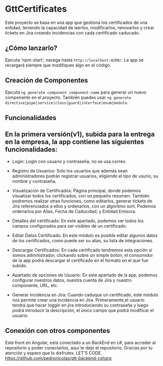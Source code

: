 # GttCertificates

Este proyecto se basa en una app que gestiona los certificados de una entidad, teniendo la capacidad de leerlos, modificarlos, renovarlos y crear tickets en Jira creando incidencias con cada certificado caducado.

## ¿Cómo lanzarlo?

Ejecuta 'npm-start', navega hasta `http://localhost:4200/`. La app se recargará siempre que modifiques algo en el código.

## Creación de Componentes

Ejecuta `ng generate component component-name` para generar un nuevo componente en el proyecto. También puedes usar `ng generate directive|pipe|service|class|guard|interface|enum|module`.

## Funcionalidades

En la primera versión(v1), subida para la entrega en la empresa, la app contiene las siguientes funcionalidades:
  -  
 - Login: Login con usuario y contraseña, no se usa correo.
 
 - Registro de Usuarios: Solo los usuarios que además sean administradores podrán registrar usuarios, eligiendo el tipo
 de usurio, su nombre y contraseña.
 
 - Visualización de Certificados: Página principal, donde podemos visualizar todos los certificados, con un pequeño
 resumen. También podremos realizar otras funciones, como editarlos, generar tickets de Jira referenciados a ellos y
 ordenarlos, con un algoritmo sort. Podemos ordenarlos por Alias, Fecha de Caducidad, y Entidad Emisora.
 
 - Detalles del certificado:  En este apartado, podemos ver todos los campos configurados para ser visibles de un certificado.
 
 - Editar Datos Certificado: En este módulo es posible editar algunos datos de los certificados, como puede ser su alias,
 su lista de integraciones.
 
 - Descargar Certificados: En cada certificado tendremos esta opción si somos administrador, clickando sobre un simple botón,
 el consumidor de la app podrá descargar el certificado en el formato en el que fue subido.
 
 - Apartado de opciones de Usuario: En este apartado de la app, podemos configurar nuestros datos, nuestra cuenta de Jira
 y nuestro componente, URL, etc.
 
 - Generar incidencia en Jira: Cuando caduque un certificado, este módulo nos permite crear una incidencia en Jira. Primeramente,el usuario tendrá que hacer loggin en jira introduciendo su contraseña y luego podrá introducir la descripción, el único campo que podrá modificar el usuario.
 
 ## Conexión con otros componentes
Este front en Angular, está conectado a un BackEnd en c#, para acceder al repositorio y poder conectarlos, aquí te dejo el repositorio. Gracias por tu atención y espero que lo disfrutes. LET'S CODE.
 https://github.com/pedronicolas/gtt-backend-csharp
